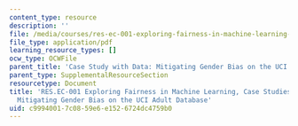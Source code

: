 ```yaml
---
content_type: resource
description: ''
file: /media/courses/res-ec-001-exploring-fairness-in-machine-learning-for-international-development-spring-2020/c99940017c0859e6e1526724dc4759b0_MITRES_EC001S19_video7.pdf
file_type: application/pdf
learning_resource_types: []
ocw_type: OCWFile
parent_title: 'Case Study with Data: Mitigating Gender Bias on the UCI Adult Database'
parent_type: SupplementalResourceSection
resourcetype: Document
title: 'RES.EC-001 Exploring Fairness in Machine Learning, Case Studies with Data:
  Mitigating Gender Bias on the UCI Adult Database'
uid: c9994001-7c08-59e6-e152-6724dc4759b0
---
```

